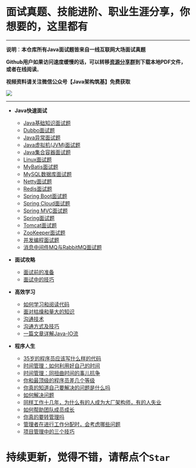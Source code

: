 # 面试真题、技能进阶、职业生涯分享，你想要的，这里都有

***

**说明**：**本仓库所有Java面试题皆来自一线互联网大场面试真题**

**Github用户如果访问速度缓慢的话，可以转移[资源分享群](https://jq.qq.com/?_wv=1027&k=5Op2CWT)到下载本地PDF文件，或者在线阅读**。

**视频资料请关注微信公众号【Java架构筑基】免费获取**

![](https://upload-images.jianshu.io/upload_images/21105806-bf0cf243b55b89f3.png?imageMogr2/auto-orient/strip%7CimageView2/2/w/1240)

***

- **Java快速面试**

   - [Java基础知识面试题](https://github.com/Java-Super-Air/JavaStudy/blob/master/Interview/Java%E5%9F%BA%E7%A1%80%E7%9F%A5%E8%AF%86%E9%9D%A2%E8%AF%95%E9%A2%98.md)
   - [Dubbo面试题](https://github.com/Java-Super-Air/JavaStudy/blob/master/Interview/Dubbo%E9%9D%A2%E8%AF%95%E9%A2%98.md)
   - [Java异常面试题](https://github.com/Java-Super-Air/JavaStudy/blob/master/Interview/Java%E5%BC%82%E5%B8%B8%E9%9D%A2%E8%AF%95%E9%A2%98.md)
   - [Java虚拟机(JVM)面试题](https://github.com/Java-Super-Air/JavaStudy/blob/master/Interview/Java%E8%99%9A%E6%8B%9F%E6%9C%BA(JVM)%E9%9D%A2%E8%AF%95%E9%A2%98.md)
   - [Java集合容器面试题](https://github.com/Java-Super-Air/JavaStudy/blob/master/Interview/Java%E9%9B%86%E5%90%88%E5%AE%B9%E5%99%A8%E9%9D%A2%E8%AF%95%E9%A2%98.md)
   - [Linux面试题](https://github.com/Java-Super-Air/JavaStudy/blob/master/Interview/Linux%E9%9D%A2%E8%AF%95%E9%A2%98.md)
   - [MyBatis面试题](https://github.com/Java-Super-Air/JavaStudy/blob/master/Interview/MyBatis%E9%9D%A2%E8%AF%95%E9%A2%98.md)
   - [MySQL数据库面试题](https://github.com/Java-Super-Air/JavaStudy/blob/master/Interview/MySQL%E6%95%B0%E6%8D%AE%E5%BA%93%E9%9D%A2%E8%AF%95%E9%A2%98.md)
   - [Netty面试题](https://github.com/Java-Super-Air/JavaStudy/blob/master/Interview/Netty%E9%9D%A2%E8%AF%95%E9%A2%98.md)
   - [Redis面试题](https://github.com/Java-Super-Air/JavaStudy/blob/master/Interview/Redis%E9%9D%A2%E8%AF%95%E9%A2%98.md)
   - [Spring Boot面试题](https://github.com/Java-Super-Air/JavaStudy/blob/master/Interview/Spring%20Boot%E9%9D%A2%E8%AF%95%E9%A2%98.md)
   - [Spring Cloud面试题](https://github.com/Java-Super-Air/JavaStudy/blob/master/Interview/Spring%20Cloud%E9%9D%A2%E8%AF%95%E9%A2%98.md)
   - [Spring MVC面试题](https://github.com/Java-Super-Air/JavaStudy/blob/master/Interview/Spring%20MVC%E9%9D%A2%E8%AF%95%E9%A2%98.md)
   - [Spring面试题](https://github.com/Java-Super-Air/JavaStudy/blob/master/Interview/Spring%E9%9D%A2%E8%AF%95%E9%A2%98.md)
   - [Tomcat面试题](https://github.com/Java-Super-Air/JavaStudy/blob/master/Interview/Tomcat%E9%9D%A2%E8%AF%95%E9%A2%98.md)
   - [ZooKeeper面试题](https://github.com/Java-Super-Air/JavaStudy/blob/master/Interview/ZooKeeper%E9%9D%A2%E8%AF%95%E9%A2%98.md)
   - [并发编程面试题](https://github.com/Java-Super-Air/JavaStudy/blob/master/Interview/%E5%B9%B6%E5%8F%91%E7%BC%96%E7%A8%8B%E9%9D%A2%E8%AF%95%E9%A2%98.md)
   - [消息中间件MQ与RabbitMQ面试题](https://github.com/Java-Super-Air/JavaStudy/blob/master/Interview/%E6%B6%88%E6%81%AF%E4%B8%AD%E9%97%B4%E4%BB%B6MQ%E4%B8%8ERabbitMQ%E9%9D%A2%E8%AF%95%E9%A2%98.md)

- **面试攻略**

   - [面试前的准备](https://github.com/Java-Super-Air/JavaStudy/blob/master/Interview/%E7%A8%8B%E5%BA%8F%E5%91%98%E9%9D%A2%E8%AF%95%E6%94%BB%E7%95%A5%EF%BC%9A%E9%9D%A2%E8%AF%95%E5%89%8D%E7%9A%84%E5%87%86%E5%A4%87.md)
   - [面试中的技巧](https://github.com/Java-Super-Air/JavaStudy/blob/master/Interview/%E7%A8%8B%E5%BA%8F%E5%91%98%E9%9D%A2%E8%AF%95%E6%94%BB%E7%95%A5%EF%BC%9A%E9%9D%A2%E8%AF%95%E4%B8%AD%E7%9A%84%E6%8A%80%E5%B7%A7.md)

- **高效学习**

   - [如何学习和阅读代码](https://github.com/Java-Super-Air/JavaStudy/blob/master/Technology%20sharing/%E9%AB%98%E6%95%88%E5%AD%A6%E4%B9%A0%EF%BC%9A%E5%A6%82%E4%BD%95%E5%AD%A6%E4%B9%A0%E5%92%8C%E9%98%85%E8%AF%BB%E4%BB%A3%E7%A0%81.md)
   - [面对枯燥和量大的知识](https://github.com/Java-Super-Air/JavaStudy/blob/master/Technology%20sharing/%E9%AB%98%E6%95%88%E5%AD%A6%E4%B9%A0%EF%BC%9A%E9%9D%A2%E5%AF%B9%E6%9E%AF%E7%87%A5%E5%92%8C%E9%87%8F%E5%A4%A7%E7%9A%84%E7%9F%A5%E8%AF%86.md)
   - [沟通技术](https://github.com/Java-Super-Air/JavaStudy/blob/master/Technology%20sharing/%E9%AB%98%E6%95%88%E6%B2%9F%E9%80%9A%EF%BC%9A%E6%B2%9F%E9%80%9A%E6%8A%80%E6%9C%AF.md)
   - [沟通方式及技巧](https://github.com/Java-Super-Air/JavaStudy/blob/master/Technology%20sharing/%E9%AB%98%E6%95%88%E6%B2%9F%E9%80%9A%EF%BC%9A%E6%B2%9F%E9%80%9A%E6%96%B9%E5%BC%8F%E5%8F%8A%E6%8A%80%E5%B7%A7.md)
   - [一篇文章详解Java-IO流](https://github.com/Java-Super-Air/JavaStudy/blob/master/Technology%20sharing/Java-IO%E6%B5%81.MD)

- **程序人生**

   - [35岁的程序员应该写什么样的代码](https://github.com/Java-Super-Air/JavaStudy/blob/master/Career/35%E5%B2%81%E7%9A%84%E7%A8%8B%E5%BA%8F%E5%91%98%E5%BA%94%E8%AF%A5%E5%86%99%E4%BB%80%E4%B9%88%E6%A0%B7%E7%9A%84%E4%BB%A3%E7%A0%81%EF%BC%9F.md)
   - [时间管理：如何利用好自己的时间](https://github.com/Java-Super-Air/JavaStudy/blob/master/Career/%E6%97%B6%E9%97%B4%E7%AE%A1%E7%90%86%EF%BC%9A%E5%A6%82%E4%BD%95%E5%88%A9%E7%94%A8%E5%A5%BD%E8%87%AA%E5%B7%B1%E7%9A%84%E6%97%B6%E9%97%B4%EF%BC%9F.md)
   - [时间管理：同扭曲时间的事儿抗争](https://github.com/Java-Super-Air/JavaStudy/blob/master/Career/%E6%97%B6%E9%97%B4%E7%AE%A1%E7%90%86%EF%BC%9A%E5%90%8C%E6%89%AD%E6%9B%B2%E6%97%B6%E9%97%B4%E7%9A%84%E4%BA%8B%E5%84%BF%E6%8A%97%E4%BA%89.md)
   - [你和最顶级的程序员差几个等级](https://github.com/Java-Super-Air/JavaStudy/blob/master/Career/%E4%BD%A0%E5%92%8C%E6%9C%80%E9%A1%B6%E7%BA%A7%E7%9A%84%E7%A8%8B%E5%BA%8F%E5%91%98%E5%B7%AE%E5%87%A0%E4%B8%AA%E7%AD%89%E7%BA%A7%EF%BC%9F.md)
   - [你真的知道自己要解决的问题是什么吗](https://github.com/Java-Super-Air/JavaStudy/blob/master/Career/%E4%BD%A0%E7%9C%9F%E7%9A%84%E7%9F%A5%E9%81%93%E8%87%AA%E5%B7%B1%E8%A6%81%E8%A7%A3%E5%86%B3%E7%9A%84%E9%97%AE%E9%A2%98%E6%98%AF%E4%BB%80%E4%B9%88%E5%90%97%EF%BC%9F.md)
   - [如何解决问题](https://github.com/Java-Super-Air/JavaStudy/blob/master/Career/%E5%A6%82%E4%BD%95%E8%A7%A3%E5%86%B3%E9%97%AE%E9%A2%98%EF%BC%9F.md)
   - [同样工作十几年，为什么有的人成为大厂架构师，有的人失业](https://github.com/Java-Super-Air/JavaStudy/blob/master/Career/%E5%90%8C%E6%A0%B7%E5%B7%A5%E4%BD%9C%E5%8D%81%E5%87%A0%E5%B9%B4%EF%BC%8C%E4%B8%BA%E4%BB%80%E4%B9%88%E6%9C%89%E7%9A%84%E4%BA%BA%E6%88%90%E4%B8%BA%E5%A4%A7%E5%8E%82%E6%9E%B6%E6%9E%84%E5%B8%88%EF%BC%8C%E6%9C%89%E7%9A%84%E4%BA%BA%E5%A4%B1%E4%B8%9A.md)
   - [如何帮助团队成员成长](https://github.com/Java-Super-Air/JavaStudy/blob/master/Career/%E5%A6%82%E4%BD%95%E5%B8%AE%E5%8A%A9%E5%9B%A2%E9%98%9F%E6%88%90%E5%91%98%E6%88%90%E9%95%BF.md)
   - [你真的要转管理吗](https://github.com/Java-Super-Air/JavaStudy/blob/master/Career/%E4%BD%A0%E7%9C%9F%E7%9A%84%E8%A6%81%E8%BD%AC%E7%AE%A1%E7%90%86%E5%90%97.md)
   - [管理者在进行工作分配时，会考虑哪些问题](https://github.com/Java-Super-Air/JavaStudy/blob/master/Career/%E7%AE%A1%E7%90%86%E8%80%85%E5%9C%A8%E8%BF%9B%E8%A1%8C%E5%B7%A5%E4%BD%9C%E5%88%86%E9%85%8D%E6%97%B6%EF%BC%8C%E4%BC%9A%E8%80%83%E8%99%91%E5%93%AA%E4%BA%9B%E9%97%AE%E9%A2%98%EF%BC%9F.md)
   - [项目管理中的三个技巧](https://github.com/Java-Super-Air/JavaStudy/blob/master/Career/%E9%A1%B9%E7%9B%AE%E7%AE%A1%E7%90%86%E4%B8%AD%E7%9A%84%E4%B8%89%E4%B8%AA%E6%8A%80%E5%B7%A7.md)

# 持续更新，觉得不错，请帮点个`Star`
